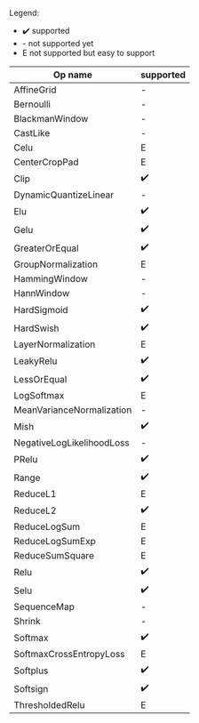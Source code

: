 Legend:
- :heavy_check_mark: supported
- \- not supported yet
- E not supported but easy to support

| Op name | supported |
|---------|-----------|
|AffineGrid|	                -|
|Bernoulli|	                -|
|BlackmanWindow|	            -|
|CastLike|	                -|
|Celu|	                    E|
|CenterCropPad|       	    E|
|Clip|	                    :heavy_check_mark:|
|DynamicQuantizeLinear|	    -|
|Elu|	                        :heavy_check_mark:|
|Gelu|	                    :heavy_check_mark:|
|GreaterOrEqual|	            :heavy_check_mark:|
|GroupNormalization|	        E|
|HammingWindow|	            -|
|HannWindow|	                -|
|HardSigmoid|	                :heavy_check_mark:|
|HardSwish|	                :heavy_check_mark:|
|LayerNormalization|	        E|
|LeakyRelu|	                :heavy_check_mark:|
|LessOrEqual|	                :heavy_check_mark:|
|LogSoftmax|	                E|
|MeanVarianceNormalization|	-|
|Mish|	                    :heavy_check_mark:|
|NegativeLogLikelihoodLoss|	-|
|PRelu|	                    :heavy_check_mark:|
|Range|	                    :heavy_check_mark:|
|ReduceL1|	                E|
|ReduceL2|	                :heavy_check_mark:|
|ReduceLogSum|	            E|
|ReduceLogSumExp|	            E|
|ReduceSumSquare|	            E|
|Relu|	                    :heavy_check_mark:|
|Selu|	                    :heavy_check_mark:|
|SequenceMap|	                -|
|Shrink|	                    -|
|Softmax|	                    :heavy_check_mark:|
|SoftmaxCrossEntropyLoss|	    E|
|Softplus|	                :heavy_check_mark:|
|Softsign|	                :heavy_check_mark:|
|ThresholdedRelu|	            E|